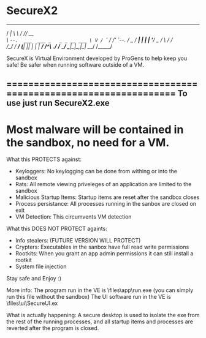 # SecureX2
 _____                         __   __ _____ 
/  ___|                        \ \ / // __  \
\ `--.  ___  ___ _   _ _ __ ___ \ V / `' / /'
 `--. \/ _ \/ __| | | | '__/ _ \/   \   / /  
/\__/ /  __/ (__| |_| | | |  __/ /^\ \./ /___
\____/ \___|\___|\__,_|_|  \___\/   \/\_____/

SecureX is Virtual Environment developed by ProGens to help keep you safe!
Be safer when running software outside of a VM.

==================================================================
To use just run SecureX2.exe
------------------------------------------------------------------
Most malware will be contained in the sandbox, no need for a VM.
==================================================================

What this PROTECTS against:
 - Keyloggers: No keylogging can be done from withing or into the sandbox
 - Rats: All remote viewing priveleges of an application are limited to the sandbox
 - Malicious Startup Items: Startup items are reset after the sandbox closes
 - Process persistance: All processes running in the sanbox are closed on exit
 - VM Detection: This circumvents VM detection

What this DOES NOT PROTECT againts:
 - Info stealers: (FUTURE VERSION WILL PROTECT)
 - Crypters: Executables in the sanbox have full read write permissions
 - Rootkits: When you grant an app admin permissions it can still install a rootkit
 - System file injection

Stay safe and Enjoy :)

More info:
The program run in the VE is \files\app\run.exe (you can simply run this file without the sandbox)
The UI software run in the VE is \files\ui\SecureUI.ex

What is actually happening:
A secure desktop is used to isolate the exe from the rest of the running processes, 
and all startup items and processes are reverted after the program is closed.
